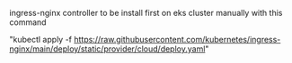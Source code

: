 ingress-nginx controller to be install first on eks cluster manually with this command         

"kubectl apply -f https://raw.githubusercontent.com/kubernetes/ingress-nginx/main/deploy/static/provider/cloud/deploy.yaml"

      
   
  
  
 
